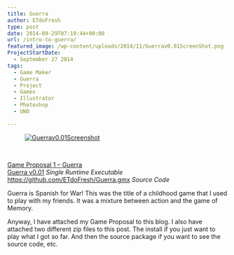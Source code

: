 ```yaml
---
title: Guerra
author: ETdoFresh
type: post
date: 2014-09-29T07:19:44+00:00
url: /intro-to-guerra/
featured_image: /wp-content/uploads/2014/11/Guerrav0.01ScreenShot.png
ProjectStartDate:
  - September 27 2014
tags:
  - Game Maker
  - Guerra
  - Project
  - Games
  - Illustrator
  - Photoshop
  - UNO

---
```

<div class="wp-block-columns has-2-columns">
  <div class="wp-block-column">
    <figure class="wp-block-image"><a href="http://www.etdofresh.com/wp-content/uploads/2014/11/Guerrav0.01ScreenShot.png"><img class="wp-image-48" src="http://www.etdofresh.com/wp-content/uploads/2014/11/Guerrav0.01ScreenShot.png" alt="Guerrav0.01Screenshot" srcset="http://localhost/wp-content/uploads/2014/11/Guerrav0.01ScreenShot.png 1928w, http://localhost/wp-content/uploads/2014/11/Guerrav0.01ScreenShot-300x163.png 300w, http://localhost/wp-content/uploads/2014/11/Guerrav0.01ScreenShot-768x417.png 768w, http://localhost/wp-content/uploads/2014/11/Guerrav0.01ScreenShot-1024x557.png 1024w, http://localhost/wp-content/uploads/2014/11/Guerrav0.01ScreenShot-1080x587.png 1080w" sizes="(max-width: 1928px) 100vw, 1928px" /></a></figure>
  </div>
  
  <div class="wp-block-column">
     
  </div>
</div>

<p class="SoftwareLink">
  <a href="http://www.etdofresh.com/wp-content/uploads/2014/11/Game-Proposal-1-Guerra.pdf">Game Proposal 1 – Guerra<br /></a><a href="http://www.etdofresh.com/wp-content/uploads/2014/09/Guerra-Default-0.1.0.0.zip">Guerra v0.01</a> <em>Single Runtime Executable</em><br /><a href="https://github.com/ETdoFresh/Guerra.gmx">https://github.com/ETdoFresh/Guerra.gmx</a> <em>Source Code</em>
</p>

Guerra is Spanish for War! This was the title of a childhood game that I used to play with my friends. It was a mixture between action and the game of Memory.

<!--more-->Anyway, I have attached my Game Proposal to this blog. I also have attached two different zip files to this post. The install if you just want to play what I got so far. And then the source package if you want to see the source code, etc.